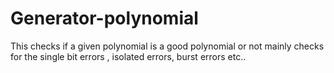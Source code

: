 # Generator-polynomial
This checks if a given polynomial is a good polynomial or not mainly checks for the single bit errors , isolated errors, burst errors etc..

